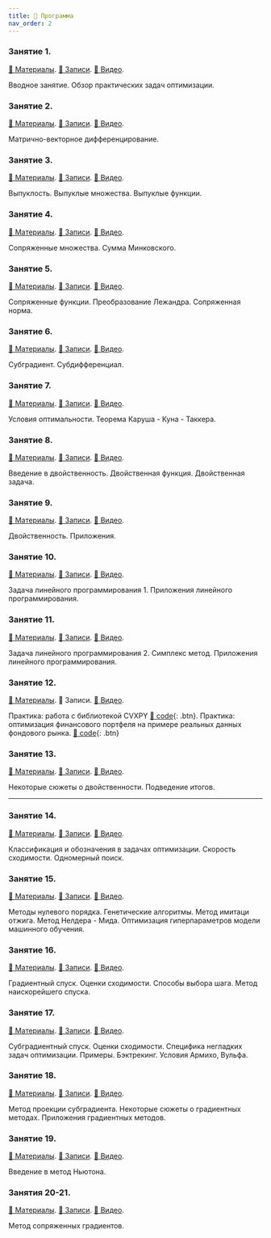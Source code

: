 ```yaml
---
title: 🚀 Программа
nav_order: 2
---
```


### Занятие 1.
[📄 Материалы](/presentations/1.pdf). [📝 Записи](/notes/1.pdf). [📼 Видео](https://youtu.be/5agEaBfyi0c).

Вводное занятие. Обзор практических задач оптимизации.


### Занятие 2.
[📄 Материалы](/presentations/2.pdf). [📝 Записи](/notes/2.pdf). [📼 Видео](https://youtu.be/_CaZYpzRcPg).

Матрично-векторное дифференцирование.

### Занятие 3.
[📄 Материалы](/presentations/3.pdf). [📝 Записи](/notes/3.pdf). [📼 Видео](https://youtu.be/qio9PZyIFmA).

Выпуклость. Выпуклые множества. Выпуклые функции.

### Занятие 4.
[📄 Материалы](/presentations/4.pdf). [📝 Записи](/notes/4.pdf). [📼 Видео](https://youtu.be/dxdBkaGxt6w).

Сопряженные множества. Сумма Минковского.

### Занятие 5.
[📄 Материалы](/presentations/5.pdf). [📝 Записи](/notes/5.pdf). [📼 Видео](https://youtu.be/hQ_OIs6BINc).

Сопряженные функции. Преобразование Лежандра. Сопряженная норма.

### Занятие 6.
[📄 Материалы](/presentations/6.pdf). [📝 Записи](/notes/6.pdf). [📼 Видео](https://youtu.be/cr4D50lrHg8).

Субградиент. Субдифференциал.

### Занятие 7.
[📄 Материалы](/presentations/7.pdf). [📝 Записи](/notes/7.pdf). [📼 Видео](https://youtu.be/jMSoc_A-bes).

Условия оптимальности. Теорема Каруша - Куна - Таккера.

### Занятие 8.
[📄 Материалы](/presentations/8.pdf). [📝 Записи](/notes/8.pdf). [📼 Видео](https://youtu.be/PBdrv5Bi2oU).

Введение в двойственность. Двойственная функция. Двойственная задача.

### Занятие 9.
[📄 Материалы](/presentations/9.pdf). [📝 Записи](/notes/9.pdf). [📼 Видео](https://youtu.be/4pXoE0ges7A).

Двойственность. Приложения. 

### Занятие 10.
[📄 Материалы](/presentations/10.pdf). [📝 Записи](/notes/10.pdf). [📼 Видео](https://youtu.be/_TLPGdwvmys).

Задача линейного программирования 1. Приложения линейного программирования.

### Занятие 11.
[📄 Материалы](/presentations/10.pdf). [📝 Записи](/notes/11.pdf). [📼 Видео](https://youtu.be/-gYb_3CPgI0).

Задача линейного программирования 2. Симплекс метод. Приложения линейного программирования.

### Занятие 12.
[📄 Материалы](/presentations/12.pdf). 📝 Записи. [📼 Видео](https://youtu.be/ueflq-3dxOE).

Практика: работа с библиотекой CVXPY [🐍 code](https://colab.research.google.com/github/MerkulovDaniil/mipt21/blob/main/notebooks/CVXPY_exercises.ipynb){: .btn}. Практика: оптимизация финансового портфеля на примере реальных данных фондового рынка.  [🐍 code](https://colab.research.google.com/github/MerkulovDaniil/mipt21/blob/main/notebooks/Portfolio_optimization.ipynb){: .btn}

### Занятие 13.
[📄 Материалы](/presentations/13.pdf). [📝 Записи](/notes/13.pdf). [📼 Видео](https://youtu.be/AmxQyHcrSf4).

Некоторые сюжеты о двойственности. Подведение итогов.

---

### Занятие 14.
[📄 Материалы](/presentations/14.pdf). [📝 Записи](/notes/14.pdf). [📼 Видео](https://youtu.be/0WAAZeAfTbY).

Классификация и обозначения в задачах оптимизации. Скорость сходимости. Одномерный поиск.

### Занятие 15.
[📄 Материалы](/presentations/15.pdf). [📝 Записи](/notes/15.pdf). [📼 Видео](https://youtu.be/hbbLv4jaPho).

Методы нулевого порядка. Генетические алгоритмы. Метод имитаци отжига. Метод Нелдера - Мида. Оптимизация гиперпараметров модели машинного обучения.

### Занятие 16.
[📄 Материалы](/presentations/16.pdf). [📝 Записи](/notes/16.pdf). [📼 Видео](https://youtu.be/QhVzzYYCAVo).

Градиентный спуск. Оценки сходимости. Способы выбора шага. Метод наискорейшего спуска. 

### Занятие 17.
[📄 Материалы](/presentations/17.pdf). [📝 Записи](/notes/17.pdf). [📼 Видео](https://youtu.be/TEXa6OjRPkM).

Субградиентный спуск. Оценки сходимости. Специфика негладких задач оптимизации. Примеры. Бэктрекинг. Условия Армихо, Вульфа.

### Занятие 18.
[📄 Материалы](/presentations/18.pdf). [📝 Записи](/notes/18.pdf). [📼 Видео](https://youtu.be/47UmcEM70S8).

Метод проекции субградиента. Некоторые сюжеты о градиентных методах. Приложения градиентных методов.

### Занятие 19.
[📄 Материалы](/presentations/19.pdf). [📝 Записи](/notes/19.pdf). [📼 Видео](https://youtu.be/RgVkDC7llqs).

Введение в метод Ньютона.

### Занятия 20-21.
[📄 Материалы](/presentations/20.pdf). [📝 Записи](/notes/20.pdf). [📼 Видео]().

Метод сопряженных градиентов.

